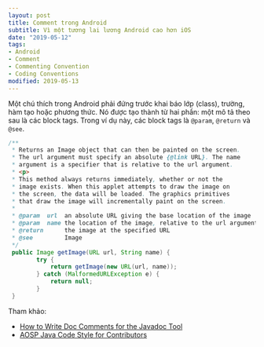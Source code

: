 ```yaml
---
layout: post
title: Comment trong Android
subtitle: Vì một tương lai lương Android cao hơn iOS
date: "2019-05-12"
tags:
- Android
- Comment
- Commenting Convention
- Coding Conventions
modified: 2019-05-13
---
```


Một chú thích trong Android phải đứng trước khai báo lớp (class), trường, hàm tạo hoặc phương thức. Nó được tạo thành từ hai phần: một mô tả theo sau là các block tags. Trong ví dụ này, các block tags là `@param`, `@return` và `@see`.
```java
/**
 * Returns an Image object that can then be painted on the screen. 
 * The url argument must specify an absolute {@link URL}. The name
 * argument is a specifier that is relative to the url argument. 
 * <p>
 * This method always returns immediately, whether or not the 
 * image exists. When this applet attempts to draw the image on
 * the screen, the data will be loaded. The graphics primitives 
 * that draw the image will incrementally paint on the screen. 
 *
 * @param  url  an absolute URL giving the base location of the image
 * @param  name the location of the image, relative to the url argument
 * @return      the image at the specified URL
 * @see         Image
 */
 public Image getImage(URL url, String name) {
        try {
            return getImage(new URL(url, name));
        } catch (MalformedURLException e) {
            return null;
        }
 }
```



Tham khảo:
- [How to Write Doc Comments for the Javadoc Tool](https://www.oracle.com/technetwork/java/javase/documentation/index-137868.html)
- [AOSP Java Code Style for Contributors](https://source.android.com/setup/contribute/code-style#use-javadoc-standard-comments)
